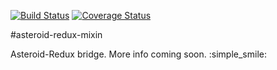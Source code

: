 [![Build Status](https://travis-ci.org/mondora/asteroid-redux-mixin.svg?branch=master)](https://travis-ci.org/mondora/asteroid-redux-mixin)
[![Coverage Status](https://coveralls.io/repos/mondora/asteroid-redux-mixin/badge.svg)](https://coveralls.io/r/mondora/asteroid-redux-mixin)

#asteroid-redux-mixin

Asteroid-Redux bridge. More info coming soon. :simple_smile:
